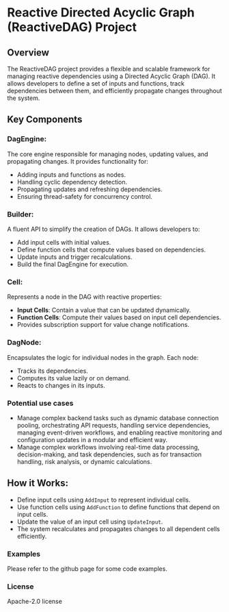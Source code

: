 Reactive Directed Acyclic Graph (ReactiveDAG) Project
====================================================

Overview
--------
The ReactiveDAG project provides a flexible and scalable framework for managing reactive dependencies using a Directed Acyclic Graph (DAG). It allows developers to define a set of inputs and functions, track dependencies between them, and efficiently propagate changes throughout the system.

Key Components
--------------
### DagEngine:
The core engine responsible for managing nodes, updating values, and propagating changes. It provides functionality for:
- Adding inputs and functions as nodes.
- Handling cyclic dependency detection.
- Propagating updates and refreshing dependencies.
- Ensuring thread-safety for concurrency control.

### Builder:
A fluent API to simplify the creation of DAGs. It allows developers to:
- Add input cells with initial values.
- Define function cells that compute values based on dependencies.
- Update inputs and trigger recalculations.
- Build the final DagEngine for execution.

### Cell<T>:
Represents a node in the DAG with reactive properties:
- **Input Cells**: Contain a value that can be updated dynamically.
- **Function Cells**: Compute their values based on input cell dependencies.
- Provides subscription support for value change notifications.

### DagNode:
Encapsulates the logic for individual nodes in the graph. Each node:
- Tracks its dependencies.
- Computes its value lazily or on demand.
- Reacts to changes in its inputs.

### Potential use cases
- Manage complex backend tasks such as dynamic database connection pooling, orchestrating API requests, handling service dependencies, managing event-driven workflows, and enabling reactive monitoring and configuration updates in a modular and efficient way.
- Manage complex workflows involving real-time data processing, decision-making, and task dependencies, such as for transaction handling, risk analysis, or dynamic calculations.

How it Works:
-------------
- Define input cells using `AddInput` to represent individual cells.
- Use function cells using `AddFunction` to define functions that depend on input cells.
- Update the value of an input cell using `UpdateInput`.
- The system recalculates and propagates changes to all dependent cells efficiently.

### Examples
Please refer to the github page for some code examples.

### License
Apache-2.0 license